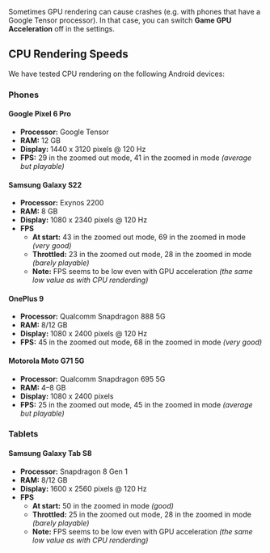 Sometimes GPU rendering can cause crashes (e.g. with phones that have a Google Tensor processor). In that case, you can switch **Game GPU Acceleration** off in the settings.

## CPU Rendering Speeds

We have tested CPU rendering on the following Android devices:

### Phones

#### Google Pixel 6 Pro

- **Processor:** Google Tensor
- **RAM:** 12 GB
- **Display:** 1440 x 3120 pixels @ 120 Hz
- **FPS:** 29 in the zoomed out mode, 41 in the zoomed in mode *(average but playable)*

#### Samsung Galaxy S22

- **Processor:** Exynos 2200
- **RAM:** 8 GB
- **Display:** 1080 x 2340 pixels @ 120 Hz
- **FPS**
    - **At start:** 43 in the zoomed out mode, 69 in the zoomed in mode *(very good)*
    - **Throttled:** 23 in the zoomed out mode, 28 in the zoomed in mode *(barely playable)*
    - **Note:** FPS seems to be low even with GPU acceleration *(the same low value as with CPU renderding)*

#### OnePlus 9

- **Processor:** Qualcomm Snapdragon 888 5G 
- **RAM:** 8/12 GB
- **Display:** 1080 x 2400 pixels @ 120 Hz
- **FPS:** 45 in the zoomed out mode, 68 in the zoomed in mode *(very good)*

#### Motorola Moto G71 5G

- **Processor:** Qualcomm Snapdragon 695 5G
- **RAM:** 4–8 GB
- **Display:** 1080 x 2400 pixels
- **FPS:** 25 in the zoomed out mode, 45 in the zoomed in mode *(average but playable)*

### Tablets

#### Samsung Galaxy Tab S8

- **Processor:** Snapdragon 8 Gen 1
- **RAM:** 8/12 GB
- **Display:** 1600 x 2560 pixels @ 120 Hz
- **FPS**
    - **At start:** 50 in the zoomed in mode *(good)*
    - **Throttled:** 25 in the zoomed out mode, 28 in the zoomed in mode *(barely playable)*
    - **Note:** FPS seems to be low even with GPU acceleration *(the same low value as with CPU renderding)*
